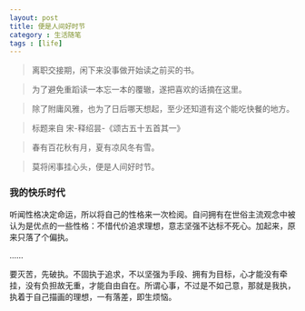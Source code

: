 ```yaml
---
layout: post
title: 便是人间好时节
category : 生活随笔
tags : [life]
---
```


>离职交接期，闲下来没事做开始读之前买的书。

>为了避免重蹈读一本忘一本的覆辙，遂把喜欢的话摘在这里。

>除了附庸风雅，也为了日后哪天想起，至少还知道有这个能吃快餐的地方。

>标题来自 宋-释绍昙-《颂古五十五首其一》

>春有百花秋有月，夏有凉风冬有雪。

>莫将闲事挂心头，便是人间好时节。


### 我的快乐时代


听闻性格决定命运，所以将自己的性格来一次检阅。自问拥有在世俗主流观念中被认为是优点的一些性格：不惜代价追求理想，意志坚强不达标不死心。加起来，原来只落了个偏执。

……

要灭苦，先破执。不固执于追求，不以坚强为手段、拥有为目标，心才能没有牵挂，没有负担故无重，才能自由自在。所谓心事，不过是不如己意，那就是我执，执着于自己描画的理想，一有落差，即生烦恼。

